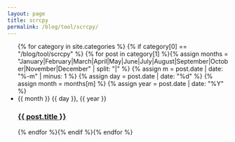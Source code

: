 ```yaml
---
layout: page
title: scrcpy
permalink: /blog/tool/scrcpy/
---
```


<ul class="post-list"> {% for category in site.categories %} {% if category[0] == "/blog/tool/scrcpy" %} {% for post in category[1] %}{% assign months = "January|February|March|April|May|June|July|August|September|October|November|December" | split: "|" %} {% assign m = post.date | date: "%-m" | minus: 1 %} {% assign day = post.date | date: "%d" %} {% assign month = months[m] %} {% assign year = post.date | date: "%Y" %}
  <li><span class="post-meta">{{ month }} {{ day }}, {{ year }}</span>
  <h3>
    <a class="post-link" href="{{site.baseurl}}{{ post.url }}">
      {{ post.title }}
    </a>
  </h3></li>{% endfor %}{% endif %}{% endfor %}</ul>